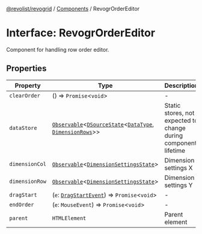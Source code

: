 [@revolist/revogrid](README.md) / [Components](Namespace.Components.md) / RevogrOrderEditor

# Interface: RevogrOrderEditor

Component for handling row order editor.

## Properties

| Property | Type | Description | Defined in |
| ------ | ------ | ------ | ------ |
| `clearOrder` | () => `Promise`\<`void`\> | - | [src/components.d.ts:492](https://github.com/revolist/revogrid/blob/69db770b4dd0e83354c8d987e03567beaf944291/src/components.d.ts#L492) |
| `dataStore` | [`Observable`](TypeAlias.Observable.md)\<[`DSourceState`](TypeAlias.DSourceState.md)\<[`DataType`](TypeAlias.DataType.md), [`DimensionRows`](TypeAlias.DimensionRows.md)\>\> | Static stores, not expected to change during component lifetime | [src/components.d.ts:496](https://github.com/revolist/revogrid/blob/69db770b4dd0e83354c8d987e03567beaf944291/src/components.d.ts#L496) |
| `dimensionCol` | [`Observable`](TypeAlias.Observable.md)\<[`DimensionSettingsState`](Interface.DimensionSettingsState.md)\> | Dimension settings X | [src/components.d.ts:500](https://github.com/revolist/revogrid/blob/69db770b4dd0e83354c8d987e03567beaf944291/src/components.d.ts#L500) |
| `dimensionRow` | [`Observable`](TypeAlias.Observable.md)\<[`DimensionSettingsState`](Interface.DimensionSettingsState.md)\> | Dimension settings Y | [src/components.d.ts:504](https://github.com/revolist/revogrid/blob/69db770b4dd0e83354c8d987e03567beaf944291/src/components.d.ts#L504) |
| `dragStart` | (`e`: [`DragStartEvent`](Interface.DragStartEvent.md)) => `Promise`\<`void`\> | - | [src/components.d.ts:505](https://github.com/revolist/revogrid/blob/69db770b4dd0e83354c8d987e03567beaf944291/src/components.d.ts#L505) |
| `endOrder` | (`e`: `MouseEvent`) => `Promise`\<`void`\> | - | [src/components.d.ts:506](https://github.com/revolist/revogrid/blob/69db770b4dd0e83354c8d987e03567beaf944291/src/components.d.ts#L506) |
| `parent` | `HTMLElement` | Parent element | [src/components.d.ts:510](https://github.com/revolist/revogrid/blob/69db770b4dd0e83354c8d987e03567beaf944291/src/components.d.ts#L510) |

